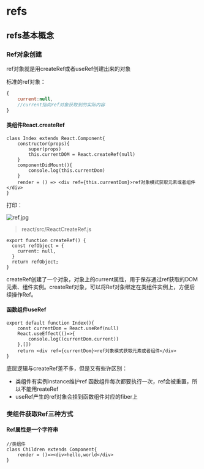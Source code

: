 # refs
## refs基本概念

### Ref对象创建

ref对象就是用createRef或者useRef创建出来的对象

标准的ref对象：

~~~js
{
    current:null,
    //current指向ref对象获取到的实际内容
}
~~~



#### 类组件React.createRef

~~~react
class Index extends React.Component{
    constructor(props){
        super(props)
        this.currentDOM = React.createRef(null)
    }
    componentDidMount(){
        console.log(this.currentDom)
    }
    render = () => <div ref={this.currentDom}>ref对象模式获取元素或者组件</div>
}
~~~

打印：

![ref.jpg](https://p3-juejin.byteimg.com/tos-cn-i-k3u1fbpfcp/9a03858d0d9447ac9d29f3faa2fc1851~tplv-k3u1fbpfcp-zoom-in-crop-mark:1304:0:0:0.awebp)

> react/src/ReactCreateRef.js

~~~react
export function createRef() {
  const refObject = {
    current: null,
  }
  return refObject;
}
~~~

createRef创建了一个对象，对象上的current属性，用于保存通过ref获取的DOM元素、组件实例。createRef对象，可以将Ref对象绑定在类组件实例上，方便后续操作Ref。

#### 函数组件useRef

~~~react
export default function Index(){
    const currentDom = React.useRef(null)
    React.useEffect(()=>{
        console.log((currentDom.current))
    },[])
    return <div ref={currentDom}>ref对象模式获取元素或者组件</div>
}
~~~

底层逻辑与createRef差不多，但是又有些许区别：

* 类组件有实例instance维护ref 函数组件每次都要执行一次，ref会被重置，所以不能用reateRef
* useRef产生的ref对象会挂到函数组件对应的fiber上

### 类组件获取Ref三种方式

#### Ref属性是一个字符串

~~~react
//类组件
class Children extends Component{
    render = ()=><div>hello,world</div>
}
    
~~~

